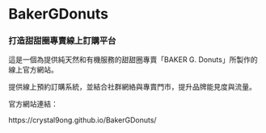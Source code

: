 # BakerGDonuts
<h3>打造甜甜圈專賣線上訂購平台</h3>
<p>這是一個為提供純天然和有機服務的甜甜圈專賣「BAKER G. Donuts」所製作的線上官方網站。</p>
<p>提供線上預約訂購系統，並結合社群網絡與專賣門市，提升品牌能見度與流量。</p>
<p>官方網站連結：</p>
https://crystal9ong.github.io/BakerGDonuts/
